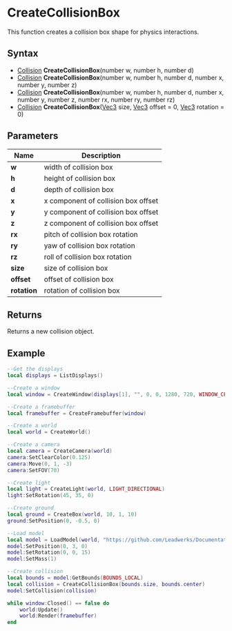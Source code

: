 # CreateCollisionBox #
This function creates a collision box shape for physics interactions.

## Syntax ##
- [Collision](CPP_Collision.md) **CreateCollisionBox**(number w, number h, number d)
- [Collision](CPP_Collision.md) **CreateCollisionBox**(number w, number h, number d, number x, number y, number z)
- [Collision](CPP_Collision.md) **CreateCollisionBox**(number w, number h, number d, number x, number y, number z, number rx, number ry, number rz)
- [Collision](CPP_Collision.md) **CreateCollisionBox**([Vec3](CPP_Vec3.md) size, [Vec3](CPP_Vec3.md) offset = 0, [Vec3](CPP_Vec3.md) rotation = 0)

## Parameters ##
|Name|Description|
|---|----|
|**w**|width of collision box|
|**h**|height of collision box|
|**d**|depth of collision box|
|**x**|x component of collision box offset|
|**y**|y component of collision box offset|
|**z**|z component of collision box offset|
|**rx**|pitch of collision box rotation|
|**ry**|yaw of collision box rotation|
|**rz**|roll of collision box rotation|
|**size**|size of collision box|
|**offset**|offset of collision box|
|**rotation**|rotation of collision box|

## Returns ##
Returns a new collision object.

## Example ##
```Lua
--Get the displays
local displays = ListDisplays()

--Create a window
local window = CreateWindow(displays[1], "", 0, 0, 1280, 720, WINDOW_CENTER | WINDOW_TITLEBAR)

--Create a framebuffer
local framebuffer = CreateFramebuffer(window)

--Create a world
local world = CreateWorld()

--Create a camera
local camera = CreateCamera(world)
camera:SetClearColor(0.125)
camera:Move(0, 1, -3)
camera:SetFOV(70)

--Create light
local light = CreateLight(world, LIGHT_DIRECTIONAL)
light:SetRotation(45, 35, 0)

--Create ground
local ground = CreateBox(world, 10, 1, 10)
ground:SetPosition(0, -0.5, 0)

--Load model
local model = LoadModel(world, "https://github.com/Leadwerks/Documentation/raw/master/Assets/Models/Containers/crate01.glb")
model:SetPosition(0, 3, 0)
model:SetRotation(0, 0, 15)
model:SetMass(1)

--Create collision
local bounds = model:GetBounds(BOUNDS_LOCAL)
local collision = CreateCollisionBox(bounds.size, bounds.center)
model:SetCollision(collision)

while window:Closed() == false do
    world:Update()
    world:Render(framebuffer)
end
```
